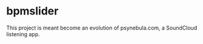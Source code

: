 # bpmslider
This project is meant become an evolution of psynebula.com, a SoundCloud listening app.
